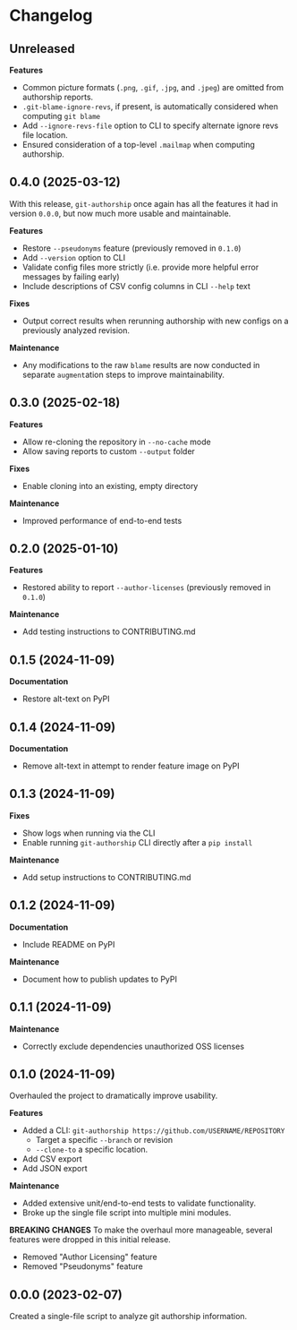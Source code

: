# Changelog

## Unreleased

**Features**
  - Common picture formats (`.png`, `.gif`, `.jpg`, and `.jpeg`) are omitted from authorship reports.
  - `.git-blame-ignore-revs`, if present, is automatically considered when computing `git blame`
  - Add `--ignore-revs-file` option to CLI to specify alternate ignore revs file location.
  - Ensured consideration of a top-level `.mailmap` when computing authorship.

## 0.4.0 (2025-03-12)

With this release, `git-authorship` once again has all the features it had in version `0.0.0`, but now much more usable and maintainable.

**Features**
  - Restore `--pseudonyms` feature (previously removed in `0.1.0`)
  - Add `--version` option to CLI
  - Validate config files more strictly (i.e. provide more helpful error messages by failing early)
  - Include descriptions of CSV config columns in CLI `--help` text
  
**Fixes**
  - Output correct results when rerunning authorship with new configs on a previously analyzed revision.
  
**Maintenance**
  - Any modifications to the raw `blame` results are now conducted in separate `augment`ation steps to improve maintainability.

## 0.3.0 (2025-02-18)

**Features**
  - Allow re-cloning the repository in `--no-cache` mode
  - Allow saving reports to custom `--output` folder

**Fixes**
  - Enable cloning into an existing, empty directory

**Maintenance**
  - Improved performance of end-to-end tests

## 0.2.0 (2025-01-10)

**Features**
  - Restored ability to report `--author-licenses` (previously removed in `0.1.0`)

**Maintenance**
  - Add testing instructions to CONTRIBUTING.md

## 0.1.5 (2024-11-09)

**Documentation**
  - Restore alt-text on PyPI

## 0.1.4 (2024-11-09)

**Documentation**
  - Remove alt-text in attempt to render feature image on PyPI

## 0.1.3 (2024-11-09)

**Fixes**
  - Show logs when running via the CLI
  - Enable running `git-authorship` CLI directly after a `pip install`

**Maintenance**
  - Add setup instructions to CONTRIBUTING.md

## 0.1.2 (2024-11-09)

**Documentation**
  - Include README on PyPI

**Maintenance**
  - Document how to publish updates to PyPI

## 0.1.1 (2024-11-09)

**Maintenance**
  - Correctly exclude dependencies unauthorized OSS licenses

## 0.1.0 (2024-11-09)

Overhauled the project to dramatically improve usability.

**Features**
  - Added a CLI: `git-authorship https://github.com/USERNAME/REPOSITORY`
    - Target a specific `--branch` or revision
    - `--clone-to` a specific location.
  - Add CSV export
  - Add JSON export

**Maintenance**
  - Added extensive unit/end-to-end tests to validate functionality.
  - Broke up the single file script into multiple mini modules.
  
**BREAKING CHANGES**
To make the overhaul more manageable, several features were dropped in this initial release.
 - Removed "Author Licensing" feature
 - Removed "Pseudonyms" feature

## 0.0.0 (2023-02-07)

Created a single-file script to analyze git authorship information.
